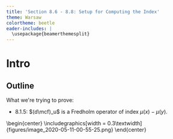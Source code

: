 ```yaml
---
title: 'Section 8.6 - 8.8: Setup for Computing the Index'
theme: Warsaw
colortheme: beetle
eader-includes: |
  \usepackage{beamerthemesplit}
---
```


# Intro 

## Outline

What we're trying to prove:

- 8.1.5: $(d\mcf)_u$ is a Fredholm operator of index $\mu(x) - \mu(y)$.

\begin{center}
\includegraphics[width = 0.3\textwidth]{figures/image_2020-05-11-00-55-25.png} 
\end{center}


